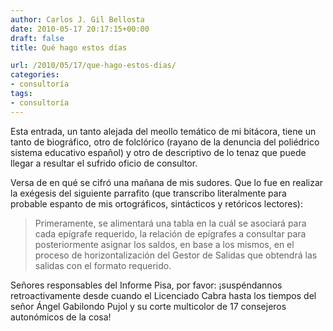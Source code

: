 ```yaml
---
author: Carlos J. Gil Bellosta
date: 2010-05-17 20:17:15+00:00
draft: false
title: Qué hago estos días

url: /2010/05/17/que-hago-estos-dias/
categories:
- consultoría
tags:
- consultoría
---
```


Esta entrada, un tanto alejada del meollo temático de mi bitácora, tiene un tanto de biográfico, otro de folclórico (rayano de la denuncia del poliédrico sistema educativo español) y otro de descriptivo de lo tenaz que puede llegar a resultar el sufrido oficio de consultor.

Versa de en qué se cifró una mañana de mis sudores. Que lo fue en realizar la exégesis del siguiente parrafito (que transcribo literalmente para probable espanto de mis ortográficos, sintácticos y retóricos lectores):

>Primeramente, se alimentará una tabla en la cuál se asociará para cada epígrafe requerido, la relación de epígrafes a consultar para posteriormente asignar los saldos, en base a los mismos, en el proceso de horizontalización del Gestor de Salidas que obtendrá las salidas con el formato requerido.


Señores responsables del Informe Pisa, por favor: ¡suspéndannos retroactivamente desde cuando el Licenciado Cabra hasta los tiempos del señor Ángel Gabilondo Pujol y su corte multicolor de 17 consejeros autonómicos de la cosa!
